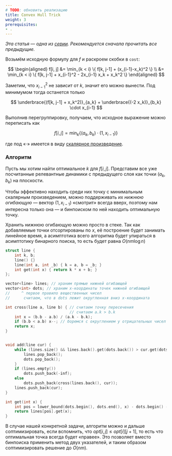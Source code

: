 ```yaml
---
# TODO: обновить реализацию
title: Convex Hull Trick
weight: 3
prerequisites:
- .
---
```


*Эта статья — одна из [серии](../). Рекомендуется сначала прочитать все предыдущие.*

Возьмём исходную формулу для $f$ и раскроем скобки в `cost`:

$$
\begin{aligned}
f[i, j] &= \min_{k < i} \{ f[k, j-1] + (x_{i-1}-x_k)^2 \}
\\      &= \min_{k < i} \{ f[k, j-1] + x_{i-1}^2 - 2x_{i-1} x_k + x_k^2 \}
\end{aligned}
$$

Заметим, что $x_{i-1}^2$ не зависит от $k$, значит его можно вынести. Под минимумом тогда останется только

$$
\underbrace{(f[k, j-1] + x_k^2)}_{a_k}
+
\underbrace{(-2 x_k)}_{b_k} \cdot x_{i-1}
$$

Выполнив перегруппировку, получаем, что исходное выражение можно переписать как

$$
f[i, j] = \min_k \{ (a_k, b_k) \cdot (1, x_{i-1}) \}
$$

где под «$\cdot$» имеется в виду [скалярное произведение](/cs/geometry-basic/products).

### Алгоритм

Пусть мы хотим найти оптимальное $k$ для $f[i, j]$. Представим все уже посчитанные релевантные динамики с предыдущего слоя как точки $(a_k, b_k)$ на плоскости.

Чтобы эффективно находить среди них точку с минимальным скалярным произведением, можно поддерживать их *нижнюю огибающую* — вектор $(1, x_{i-1})$ «смотрит» всегда вверх, поэтому нам интересна только она — и бинпоиском по ней находить оптимальную точку.

Хранить нижнюю огибающую можно просто в стеке. Так как добавляемые точки отсортированы по $x$, её построение будет занимать линейное время, а асимптотика всего алгоритма будет упираться в асимптотику бинарного поиска, то есть будет равна $O(n m \log n)$

```c++
struct line {
    int k, b;
    line() {}
    line(int a, int _b) { k = a, b = _b; }
    int get(int x) { return k * x + b; }
};

vector<line> lines; // храним прямые нижней огибающей
vector<int> dots; // храним x-координаты точек нижней огибающей
//     ^ первое правило вещественных чисел
//      считаем, что в dots лежит округленная вниз x-координата

int cross(line a, line b) { // считаем точку пересечения
                            // считаем a.k > b.k
    int x = (b.b - a.b) / (a.k - b.k);
    if (b.b < a.b) x--; // боремся с округлением у отрицательных чисел
    return x;
}


void add(line cur) {
    while (lines.size() && lines.back().get(dots.back()) > cur.get(dots.back())) {
        lines.pop_back();
        dots.pop_back();
    }
    if (lines.empty())
        dots.push_back(-inf);
    else 
        dots.push_back(cross(lines.back(), cur));
    lines.push_back(cur);
}

int get(int x) {
    int pos = lower_bound(dots.begin(), dots.end(), x) - dots.begin() - 1;
    return lines[pos].get(x);
}

```

В случае нашей конкретной задачи, алгоритм можно и дальше соптимизировать, если вспомнить, что $opt[i, j] \leq opt[i][j+1]$, то есть что оптимальная точка всегда будет «правее». Это позволяет вместо бинпоиска применить метод двух указателей, и таким образом соптимизировать решение до $O(n m)$.
